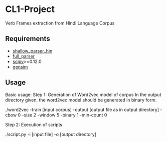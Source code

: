 CL1-Project
===========

Verb Frames extraction from Hindi Language Corpus


Requirements
------------
* [shallow_parser_hin](http://ltrc.iiit.ac.in/showfile.php?filename=downloads/shallow_parser.php)
* [full_parser](http://ltrc.iiit.ac.in/showfile.php?filename=downloads/full_parser.php)
* [scipy](http://www.scipy.org/)>=0.12.0
* [gensim](https://pypi.python.org/pypi/gensim)


Usage
-----

Basic usage:
Step 1: Generation of Word2vec model of corpus
In the output directory given, the word2vec model should be generated in binary form.

./word2vec -train [input corpus] -output [output file as in output directory] -cbow 0 -size 2 -window 5 -binary 1 -min-count 0

Step 2: Execution of scripts


./script.py -i [input file] -o [output directory]




